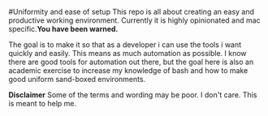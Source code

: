 #Uniformity and ease of setup
This repo is all about creating an easy and productive working environment.
Currently it is highly opinionated and mac specific.**You have been warned.**

The goal is to make it so that as a developer i can use the tools i want quickly and easily. This means as much automation as possible. I know there are good tools for automation out there, but the goal here is also an academic exercise to increase my knowledge of bash and how to make good uniform sand-boxed environments.


**Disclaimer**
Some of the terms and wording may be poor. I don't care. This is meant to help me.
